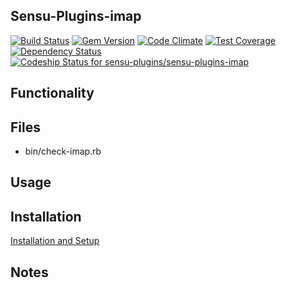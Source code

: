 ## Sensu-Plugins-imap

[ ![Build Status](https://travis-ci.org/sensu-plugins/sensu-plugins-imap.svg?branch=master)](https://travis-ci.org/sensu-plugins/sensu-plugins-imap)
[![Gem Version](https://badge.fury.io/rb/sensu-plugins-imap.svg)](http://badge.fury.io/rb/sensu-plugins-imap)
[![Code Climate](https://codeclimate.com/github/sensu-plugins/sensu-plugins-imap/badges/gpa.svg)](https://codeclimate.com/github/sensu-plugins/sensu-plugins-imap)
[![Test Coverage](https://codeclimate.com/github/sensu-plugins/sensu-plugins-imap/badges/coverage.svg)](https://codeclimate.com/github/sensu-plugins/sensu-plugins-imap)
[![Dependency Status](https://gemnasium.com/sensu-plugins/sensu-plugins-imap.svg)](https://gemnasium.com/sensu-plugins/sensu-plugins-imap)
[![Codeship Status for sensu-plugins/sensu-plugins-imap](https://codeship.com/projects/33e9b8c0-e95c-0132-0bbe-56071da69c74/status?branch=master)](https://codeship.com/projects/82944)

## Functionality

## Files
 * bin/check-imap.rb

## Usage

## Installation

[Installation and Setup](https://github.com/sensu-plugins/documentation/blob/master/user_docs/installation_instructions.md)

## Notes
